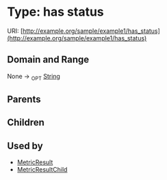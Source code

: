 
# Type: has status




URI: [http://example.org/sample/example1/has_status](http://example.org/sample/example1/has_status)


## Domain and Range

None ->  <sub>OPT</sub> [String](types/String.md)

## Parents


## Children


## Used by

 * [MetricResult](MetricResult.md)
 * [MetricResultChild](MetricResultChild.md)
